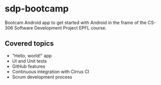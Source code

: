 # sdp-bootcamp
Bootcam Android app to get started with Android in the frame of the CS-306 Software Development Project EPFL course.


## Covered topics
- "Hello, world!" app
- UI and Unit tests
- GitHub features
- Continuous integration with Cirrus CI
- Scrum development process